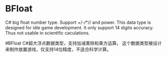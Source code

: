 # BFloat
C# big float number type. Support +/-/*// and power. 
This data type is designed for idle game development. It only support 14 digits accuracy. Thus not usable in scientific caculations.

#BFloat
C#超大浮点数据类型，支持加减乘除和乘方运算。
这个数据类型被设计来制作放置游戏，仅支持14位精度，不适合科学计算。